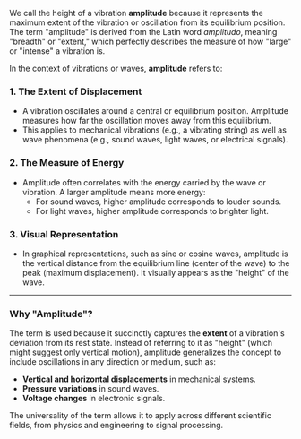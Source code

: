 We call the height of a vibration **amplitude** because it represents the maximum extent of the vibration or oscillation from its equilibrium position. The term "amplitude" is derived from the Latin word *amplitudo*, meaning "breadth" or "extent," which perfectly describes the measure of how "large" or "intense" a vibration is.

In the context of vibrations or waves, **amplitude** refers to:

### **1. The Extent of Displacement**
- A vibration oscillates around a central or equilibrium position. Amplitude measures how far the oscillation moves away from this equilibrium.
- This applies to mechanical vibrations (e.g., a vibrating string) as well as wave phenomena (e.g., sound waves, light waves, or electrical signals).

### **2. The Measure of Energy**
- Amplitude often correlates with the energy carried by the wave or vibration. A larger amplitude means more energy:
  - For sound waves, higher amplitude corresponds to louder sounds.
  - For light waves, higher amplitude corresponds to brighter light.

### **3. Visual Representation**
- In graphical representations, such as sine or cosine waves, amplitude is the vertical distance from the equilibrium line (center of the wave) to the peak (maximum displacement). It visually appears as the "height" of the wave.

---

### **Why "Amplitude"?**
The term is used because it succinctly captures the **extent** of a vibration's deviation from its rest state. Instead of referring to it as "height" (which might suggest only vertical motion), amplitude generalizes the concept to include oscillations in any direction or medium, such as:

- **Vertical and horizontal displacements** in mechanical systems.
- **Pressure variations** in sound waves.
- **Voltage changes** in electronic signals.

The universality of the term allows it to apply across different scientific fields, from physics and engineering to signal processing.
